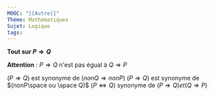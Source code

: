 ```yaml
---
MOOC: "[[Autre]]"
Thème: Mathématiques
Sujet: Logique
tags:
---
```


**Tout sur $P ⇒ Q$**

**Attention** : $P ⇒ Q$ n'est pas égual à $Q ⇒ P$

$(P ⇒ Q)$ est synonyme de $(nonQ ⇒ nonP)$
$(P ⇒ Q)$ est synonyme de $(nonP\space ou \space Q)$
$(P ⇔ Q)$ synonyme de $(P ⇒ Q)et(Q ⇒ P)$

